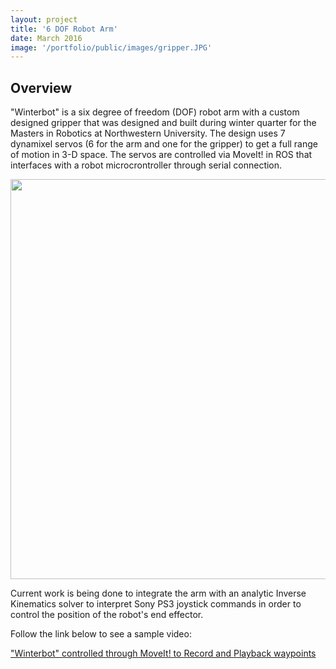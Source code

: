```yaml
---
layout: project
title: '6 DOF Robot Arm'
date: March 2016
image: '/portfolio/public/images/gripper.JPG'
---
```


## Overview
"Winterbot" is a six degree of freedom (DOF) robot arm with a custom designed gripper that was designed and built during winter quarter for the Masters in Robotics at Northwestern University.
The design uses 7 dynamixel servos (6 for the arm and one for the gripper) to get a full range of motion in 3-D space. The servos are controlled via MoveIt! in ROS that interfaces with a robot microcrontroller through serial connection. 

<img src="/portfolio/public/images/arm.png" width="640" heigth="320"/>

Current work is being done to integrate the arm with an analytic Inverse Kinematics solver to interpret Sony PS3 joystick commands in order to control the position of the robot's end effector. 

 Follow the link below to see a sample video:
 
 <a href="https://youtu.be/KL_vttfEQBo">"Winterbot" controlled through MoveIt! to Record and Playback waypoints</a>


 <!--video width="640" height="480">
    <source src="https://youtu.be/zu6un1K--iY" type="video/mp4"/>
    <source src="https://youtu.be/zu6un1K--iY" type="video/ogg"/>
</video-->

